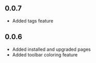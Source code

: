 ## 0.0.7

* Added tags feature

## 0.0.6

* Added installed and upgraded pages
* Added toolbar coloring feature
